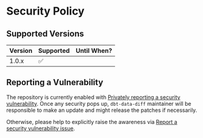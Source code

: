 # Security Policy

## Supported Versions

| Version | Supported          | Until When?        |
| ------- | ------------------ | ------------------ |
| 1.0.x   | :white_check_mark: | |

## Reporting a Vulnerability

The repository is currently enabled with [Privately reporting a security vulnerability](https://docs.github.com/en/code-security/security-advisories/guidance-on-reporting-and-writing-information-about-vulnerabilities/privately-reporting-a-security-vulnerability). Once any security pops up, `dbt-data-diff` maintainer will be responsible to make an update and might release the patches if necessarily.

Otherwise, please help to explicitly raise the awareness via [Report a security vulnerability issue](https://github.com/infinitelambda/dbt-data-diff/security/advisories/new/?title=[SEC]).

